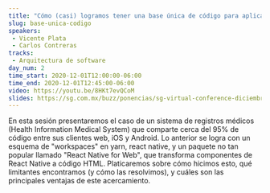 ```yaml
---
title: "Cómo (casi) logramos tener una base única de código para aplicaciones móviles y web"
slug: base-unica-codigo
speakers:
 - Vicente Plata
 - Carlos Contreras
tracks: 
 - Arquitectura de software
day_num: 2
time_start: 2020-12-01T12:00:00-06:00
time_end: 2020-12-01T12:45:00-06:00
video: https://youtu.be/8HKt7evQCoM
slides: https://sg.com.mx/buzz/ponencias/sg-virtual-conference-diciembre-2020/como-casi-logramos-tener-una-base-unica-de
---
```


En esta sesión presentaremos el caso de un sistema de registros médicos (Health Information Medical System) que comparte cerca del 95% de código entre sus clientes web, iOS y Android. Lo anterior se logra con un esquema de "workspaces" en yarn, react native, y un paquete no tan popular llamado "React Native for Web", que transforma componentes de React Native a código HTML. Platicaremos sobre cómo hicimos esto, qué limitantes encontramos (y cómo las resolvimos), y cuáles son las principales ventajas de este acercamiento.